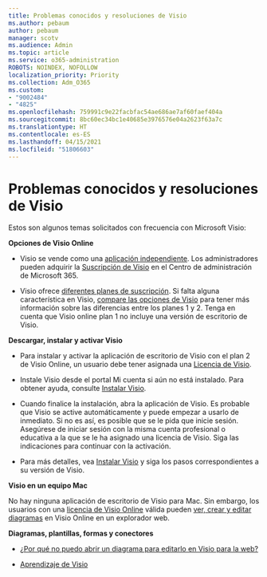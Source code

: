 ```yaml
---
title: Problemas conocidos y resoluciones de Visio
ms.author: pebaum
author: pebaum
manager: scotv
ms.audience: Admin
ms.topic: article
ms.service: o365-administration
ROBOTS: NOINDEX, NOFOLLOW
localization_priority: Priority
ms.collection: Adm_O365
ms.custom:
- "9002484"
- "4825"
ms.openlocfilehash: 759991c9e22facbfac54ae686ae7af60faef404a
ms.sourcegitcommit: 8bc60ec34bc1e40685e3976576e04a2623f63a7c
ms.translationtype: HT
ms.contentlocale: es-ES
ms.lasthandoff: 04/15/2021
ms.locfileid: "51806603"
---
```

# <a name="visio-common-issues-and-resolutions"></a>Problemas conocidos y resoluciones de Visio

Estos son algunos temas solicitados con frecuencia con Microsoft Visio:

**Opciones de Visio Online**

- Visio se vende como una [aplicación independiente](https://products.office.com/visio/flowchart-software). Los administradores pueden adquirir la [Suscripción de Visio](https://docs.microsoft.com/alchemyinsights/purchase-visio-subscription) en el Centro de administración de Microsoft 365.

- Visio ofrece [diferentes planes de suscripción](https://products.office.com/visio/microsoft-visio-plans-and-pricing-compare-visio-options). Si falta alguna característica en Visio, [compare las opciones de Visio](https://products.office.com/visio/microsoft-visio-plans-and-pricing-compare-visio-options) para tener más información sobre las diferencias entre los planes 1 y 2.  Tenga en cuenta que Visio online plan 1 no incluye una versión de escritorio de Visio.

**Descargar, instalar y activar Visio**

- Para instalar y activar la aplicación de escritorio de Visio con el plan 2 de Visio Online, un usuario debe tener asignada una [Licencia de Visio](https://docs.microsoft.com/microsoft-365/admin/add-users/add-users).

- Instale Visio desde el portal Mi cuenta si aún no está instalado. Para obtener ayuda, consulte [Instalar Visio](https://support.office.com/article/f98f21e3-aa02-4827-9167-ddab5b025710).

- Cuando finalice la instalación, abra la aplicación de Visio. Es probable que Visio se active automáticamente y puede empezar a usarlo de inmediato. Si no es así, es posible que se le pida que inicie sesión. Asegúrese de iniciar sesión con la misma cuenta profesional o educativa a la que se le ha asignado una licencia de Visio. Siga las indicaciones para continuar con la activación.

- Para más detalles, vea [Instalar Visio](https://support.office.com/article/f98f21e3-aa02-4827-9167-ddab5b025710) y siga los pasos correspondientes a su versión de Visio.

**Visio en un equipo Mac**

No hay ninguna aplicación de escritorio de Visio para Mac. Sin embargo, los usuarios con una [licencia de Visio Online](https://docs.microsoft.com/microsoft-365/admin/add-users/add-users) válida pueden [ver, crear y editar diagramas](https://support.office.com/article/06f04845-91b8-4e8f-881f-a43c970735fc) en Visio Online en un explorador web.

**Diagramas, plantillas, formas y conectores**

- [¿Por qué no puedo abrir un diagrama para editarlo en Visio para la web?](https://support.microsoft.com/office/ea4a23d3-21d3-4878-945e-cf1be4140357)

- [Aprendizaje de Visio](https://support.office.com/article/visio-training-e058bcfa-1d90-4653-afc6-e84d54cf94a6)
